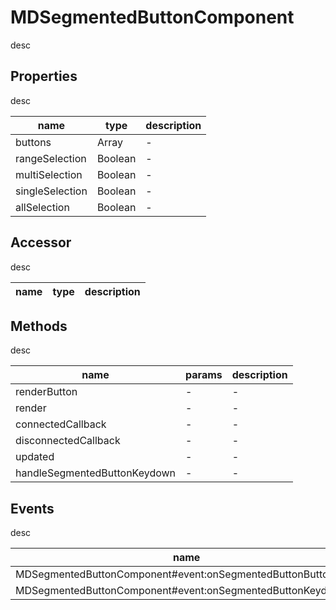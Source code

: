 # MDSegmentedButtonComponent
desc 

## Properties
desc 

name|type|description
---|---|---
buttons|Array|-
rangeSelection|Boolean|-
multiSelection|Boolean|-
singleSelection|Boolean|-
allSelection|Boolean|-

## Accessor
desc 

name|type|description
---|---|---

## Methods
desc 

name|params|description
---|---|---
renderButton|-|-
render|-|-
connectedCallback|-|-
disconnectedCallback|-|-
updated|-|-
handleSegmentedButtonKeydown|-|-

## Events
desc 

name|params|description
---|---|---
MDSegmentedButtonComponent#event:onSegmentedButtonButtonClick|-|-
MDSegmentedButtonComponent#event:onSegmentedButtonKeydown|-|-

